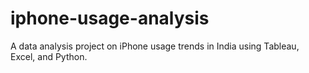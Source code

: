 # iphone-usage-analysis
A data analysis project on iPhone usage trends in India using Tableau, Excel, and Python.
